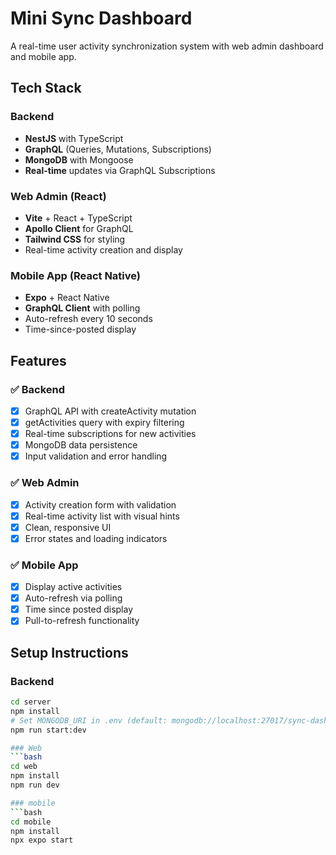 # Mini Sync Dashboard

A real-time user activity synchronization system with web admin dashboard and mobile app.

## Tech Stack

### Backend

- **NestJS** with TypeScript
- **GraphQL** (Queries, Mutations, Subscriptions)
- **MongoDB** with Mongoose
- **Real-time** updates via GraphQL Subscriptions

### Web Admin (React)

- **Vite** + React + TypeScript
- **Apollo Client** for GraphQL
- **Tailwind CSS** for styling
- Real-time activity creation and display

### Mobile App (React Native)

- **Expo** + React Native
- **GraphQL Client** with polling
- Auto-refresh every 10 seconds
- Time-since-posted display

## Features

### ✅ Backend

- [x] GraphQL API with createActivity mutation
- [x] getActivities query with expiry filtering
- [x] Real-time subscriptions for new activities
- [x] MongoDB data persistence
- [x] Input validation and error handling

### ✅ Web Admin

- [x] Activity creation form with validation
- [x] Real-time activity list with visual hints
- [x] Clean, responsive UI
- [x] Error states and loading indicators

### ✅ Mobile App

- [x] Display active activities
- [x] Auto-refresh via polling
- [x] Time since posted display
- [x] Pull-to-refresh functionality

## Setup Instructions

### Backend

````bash
cd server
npm install
# Set MONGODB_URI in .env (default: mongodb://localhost:27017/sync-dashboard)
npm run start:dev

### Web
```bash
cd web
npm install
npm run dev

### mobile
```bash
cd mobile
npm install
npx expo start
````
